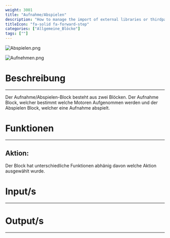 ```yaml
---
weight: 3001
title: "Aufnahme/Abspielen"
description: "How to manage the import of external libraries or thirdparties code?"
titleIcon: "fa-solid fa-forward-step"
categories: ["Allgemeine_Blöcke"]
tags: [""]
---
```



![Abspielen.png](/images/nxt-images/Kapitel%201%20Allgemeine%20Bl%C3%B6cke/1.2%20Aufnahme_Abspiel/Abspielen.png)

![Aufnehmen.png](/images/nxt-images/Kapitel%201%20Allgemeine%20Bl%C3%B6cke/1.2%20Aufnahme_Abspiel/Aufnehmen.png)

# Beschreibung
---
Der Aufnahme/Abspielen-Block besteht aus zwei Blöcken. Der Aufnahme Block, welcher bestimmt welche Motoren Aufgenommen werden und der Abspielen Block, welcher eine Aufnahme abspielt.

# Funktionen
---
## Aktion:

Der Block hat unterschiedliche Funktionen abhänig davon welche Aktion ausgewählt wurde.



# Input/s
---

# Output/s
---
